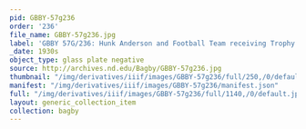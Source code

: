 ```yaml
---
pid: GBBY-57g236
order: '236'
file_name: GBBY-57g236.jpg
label: 'GBBY 57G/236: Hunk Anderson and Football Team receiving Trophy - c1930s'
_date: 1930s
object_type: glass plate negative
source: http://archives.nd.edu/Bagby/GBBY-57g236.jpg
thumbnail: "/img/derivatives/iiif/images/GBBY-57g236/full/250,/0/default.jpg"
manifest: "/img/derivatives/iiif/images/GBBY-57g236/manifest.json"
full: "/img/derivatives/iiif/images/GBBY-57g236/full/1140,/0/default.jpg"
layout: generic_collection_item
collection: bagby
---
```


